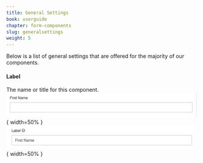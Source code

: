 ```yaml
---
title: General Settings
book: userguide
chapter: form-components
slug: generalsettings
weight: 5
---
```

Below is a list of general settings that are offered for the majority of our components. 

#### Label

The name or title for this component.
![](/assets/img//general/label2.png){ width=50% } ![](/assets/img/general/label1.png){ width=50% }
